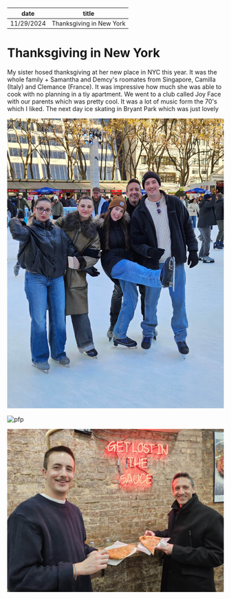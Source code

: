 | date       | title                    |
| ---------- | ------------------------ |
| 11/29/2024 | Thanksgiving in New York |

# Thanksgiving in New York

My sister hosed thanksgiving at her new place in NYC this year. It was the whole family + Samantha and Demcy's roomates from Singapore, Camilla (Italy) and Clemance (France). It was impressive how much she was able to cook with no planning in a tiy apartment. We went to a club called Joy Face with our parents which was pretty cool. It was a lot of music form the 70's which I liked. The next day ice skating in Bryant Park which was just lovely

![pfp](/content/hudson/images/hi.jpg)

![pfp](/content/hudson/images/image.jpg)

![pfp](/content/hudson/images/20241130_095531_Original.jpg)
